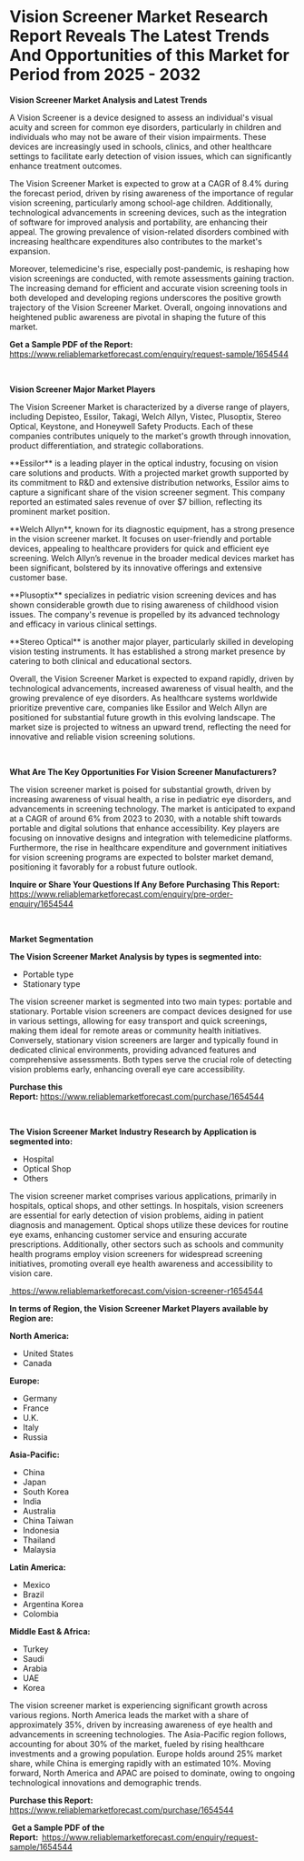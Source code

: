 <p><h1>Vision Screener Market Research Report Reveals The Latest Trends And Opportunities of this Market for Period from 2025 - 2032</h1></p><p><strong>Vision Screener Market Analysis and Latest Trends</strong></p>
<p><p>A Vision Screener is a device designed to assess an individual's visual acuity and screen for common eye disorders, particularly in children and individuals who may not be aware of their vision impairments. These devices are increasingly used in schools, clinics, and other healthcare settings to facilitate early detection of vision issues, which can significantly enhance treatment outcomes.</p><p>The Vision Screener Market is expected to grow at a CAGR of 8.4% during the forecast period, driven by rising awareness of the importance of regular vision screening, particularly among school-age children. Additionally, technological advancements in screening devices, such as the integration of software for improved analysis and portability, are enhancing their appeal. The growing prevalence of vision-related disorders combined with increasing healthcare expenditures also contributes to the market's expansion.</p><p>Moreover, telemedicine's rise, especially post-pandemic, is reshaping how vision screenings are conducted, with remote assessments gaining traction. The increasing demand for efficient and accurate vision screening tools in both developed and developing regions underscores the positive growth trajectory of the Vision Screener Market. Overall, ongoing innovations and heightened public awareness are pivotal in shaping the future of this market.</p></p>
<p><strong>Get a Sample PDF of the Report:&nbsp;</strong> <a href="https://www.reliablemarketforecast.com/enquiry/request-sample/1654544?utm_campaign=3266&utm_medium=2&utm_source=Github&utm_content=ia&utm_term=13042025&utm_id=vision-screener">https://www.reliablemarketforecast.com/enquiry/request-sample/1654544</a></p>
<p>&nbsp;</p>
<p><strong>Vision Screener Major Market Players</strong></p>
<p><p>The Vision Screener Market is characterized by a diverse range of players, including Depisteo, Essilor, Takagi, Welch Allyn, Vistec, Plusoptix, Stereo Optical, Keystone, and Honeywell Safety Products. Each of these companies contributes uniquely to the market's growth through innovation, product differentiation, and strategic collaborations.</p><p>**Essilor** is a leading player in the optical industry, focusing on vision care solutions and products. With a projected market growth supported by its commitment to R&D and extensive distribution networks, Essilor aims to capture a significant share of the vision screener segment. This company reported an estimated sales revenue of over $7 billion, reflecting its prominent market position.</p><p>**Welch Allyn**, known for its diagnostic equipment, has a strong presence in the vision screener market. It focuses on user-friendly and portable devices, appealing to healthcare providers for quick and efficient eye screening. Welch Allyn’s revenue in the broader medical devices market has been significant, bolstered by its innovative offerings and extensive customer base.</p><p>**Plusoptix** specializes in pediatric vision screening devices and has shown considerable growth due to rising awareness of childhood vision issues. The company's revenue is propelled by its advanced technology and efficacy in various clinical settings.</p><p>**Stereo Optical** is another major player, particularly skilled in developing vision testing instruments. It has established a strong market presence by catering to both clinical and educational sectors.</p><p>Overall, the Vision Screener Market is expected to expand rapidly, driven by technological advancements, increased awareness of visual health, and the growing prevalence of eye disorders. As healthcare systems worldwide prioritize preventive care, companies like Essilor and Welch Allyn are positioned for substantial future growth in this evolving landscape. The market size is projected to witness an upward trend, reflecting the need for innovative and reliable vision screening solutions.</p></p>
<p>&nbsp;</p>
<p><strong>What Are The Key Opportunities For Vision Screener Manufacturers?</strong></p>
<p><p>The vision screener market is poised for substantial growth, driven by increasing awareness of visual health, a rise in pediatric eye disorders, and advancements in screening technology. The market is anticipated to expand at a CAGR of around 6% from 2023 to 2030, with a notable shift towards portable and digital solutions that enhance accessibility. Key players are focusing on innovative designs and integration with telemedicine platforms. Furthermore, the rise in healthcare expenditure and government initiatives for vision screening programs are expected to bolster market demand, positioning it favorably for a robust future outlook.</p></p>
<p><strong>Inquire or Share Your Questions If Any Before Purchasing This Report:</strong> <a href="https://www.reliablemarketforecast.com/enquiry/pre-order-enquiry/1654544?utm_campaign=3266&utm_medium=2&utm_source=Github&utm_content=ia&utm_term=13042025&utm_id=vision-screener">https://www.reliablemarketforecast.com/enquiry/pre-order-enquiry/1654544</a></p>
<p>&nbsp;</p>
<p><strong>Market Segmentation</strong></p>
<p><strong>The Vision Screener Market Analysis by types is segmented into:</strong></p>
<p><ul><li>Portable type</li><li>Stationary type</li></ul></p>
<p><p>The vision screener market is segmented into two main types: portable and stationary. Portable vision screeners are compact devices designed for use in various settings, allowing for easy transport and quick screenings, making them ideal for remote areas or community health initiatives. Conversely, stationary vision screeners are larger and typically found in dedicated clinical environments, providing advanced features and comprehensive assessments. Both types serve the crucial role of detecting vision problems early, enhancing overall eye care accessibility.</p></p>
<p><strong>Purchase this Report:&nbsp;</strong><a href="https://www.reliablemarketforecast.com/purchase/1654544?utm_campaign=3266&utm_medium=2&utm_source=Github&utm_content=ia&utm_term=13042025&utm_id=vision-screener">https://www.reliablemarketforecast.com/purchase/1654544</a></p>
<p>&nbsp;</p>
<p><strong>The Vision Screener Market Industry Research by Application is segmented into:</strong></p>
<p><ul><li>Hospital</li><li>Optical Shop</li><li>Others</li></ul></p>
<p><p>The vision screener market comprises various applications, primarily in hospitals, optical shops, and other settings. In hospitals, vision screeners are essential for early detection of vision problems, aiding in patient diagnosis and management. Optical shops utilize these devices for routine eye exams, enhancing customer service and ensuring accurate prescriptions. Additionally, other sectors such as schools and community health programs employ vision screeners for widespread screening initiatives, promoting overall eye health awareness and accessibility to vision care.</p></p>
<p><a href="https://www.reliablemarketforecast.com/vision-screener-r1654544?utm_campaign=3266&utm_medium=2&utm_source=Github&utm_content=ia&utm_term=13042025&utm_id=vision-screener">&nbsp;https://www.reliablemarketforecast.com/vision-screener-r1654544</a></p>
<p><strong>In terms of Region, the Vision Screener Market Players available by Region are:</strong></p>
<p>
    <p> <strong> North America: </strong>
        <ul>
            <li>United States</li>
            <li>Canada</li>
        </ul>
        </p> 
    <p> <strong> Europe: </strong>
        <ul>
            <li>Germany</li>
            <li>France</li>
            <li>U.K.</li>
            <li>Italy</li>
            <li>Russia</li>
        </ul>
        </p> 
    <p> <strong> Asia-Pacific: </strong>
        <ul>
            <li>China</li>
            <li>Japan</li>
            <li>South Korea</li>
            <li>India</li>
            <li>Australia</li>
            <li>China Taiwan</li>
            <li>Indonesia</li>
            <li>Thailand</li>
            <li>Malaysia</li>
        </ul>
        </p> 
    <p> <strong> Latin America: </strong>
        <ul>
            <li>Mexico</li>
            <li>Brazil</li>
            <li>Argentina Korea</li>
            <li>Colombia</li>
        </ul>
        </p> 
    <p> <strong> Middle East & Africa: </strong>
        <ul>
            <li>Turkey</li>
            <li>Saudi</li>
            <li>Arabia</li>
            <li>UAE</li>
            <li>Korea</li>
        </ul>
    </p>
    </p>
<p><p>The vision screener market is experiencing significant growth across various regions. North America leads the market with a share of approximately 35%, driven by increasing awareness of eye health and advancements in screening technologies. The Asia-Pacific region follows, accounting for about 30% of the market, fueled by rising healthcare investments and a growing population. Europe holds around 25% market share, while China is emerging rapidly with an estimated 10%. Moving forward, North America and APAC are poised to dominate, owing to ongoing technological innovations and demographic trends.</p></p>
<p><strong>Purchase this Report: </strong><a href="https://www.reliablemarketforecast.com/purchase/1654544?utm_campaign=3266&utm_medium=2&utm_source=Github&utm_content=ia&utm_term=13042025&utm_id=vision-screener">https://www.reliablemarketforecast.com/purchase/1654544</a></p>
<p>&nbsp;<strong>Get a Sample PDF of the Report:&nbsp;&nbsp;</strong><a href="https://www.reliablemarketforecast.com/enquiry/request-sample/1654544?utm_campaign=3266&utm_medium=2&utm_source=Github&utm_content=ia&utm_term=13042025&utm_id=vision-screener">https://www.reliablemarketforecast.com/enquiry/request-sample/1654544</a></p>
<p><strong></strong></p>
<p><p></p><p></p><p></p></p>
